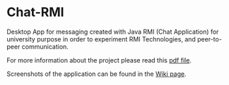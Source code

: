 # Chat-RMI
Desktop App for messaging created with Java RMI (Chat Application) for university purpose in order to experiment RMI Technologies, and peer-to-peer communication.

For more information about the project please read this [pdf file](https://github.com/xhensiladoda/Chat-RMI/blob/master/Applicazione%20Desktop%20Distribuita.pdf).

Screenshots of the application can be found in the [Wiki page](https://github.com/xhensiladoda/Chat-RMI/wiki).
